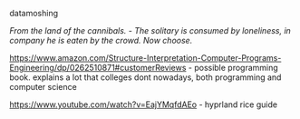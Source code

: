 datamoshing

_From the land of the cannibals. - The solitary is consumed by loneliness, in company he is eaten by the crowd. Now choose._

https://www.amazon.com/Structure-Interpretation-Computer-Programs-Engineering/dp/0262510871#customerReviews - possible programming book. explains a lot that colleges dont nowadays, both programming and computer science

https://www.youtube.com/watch?v=EajYMqfdAEo - hyprland rice guide